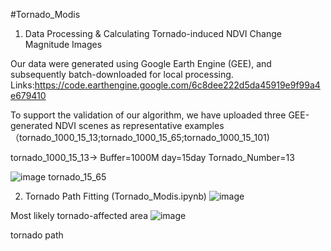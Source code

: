#Tornado_Modis
1. Data Processing & Calculating Tornado-induced NDVI Change Magnitude Images

Our data were generated using Google Earth Engine (GEE), and subsequently batch-downloaded for local processing. Links:https://code.earthengine.google.com/6c8dee222d5da45919e9f99a4e679410

To support the validation of our algorithm, we have uploaded three GEE-generated NDVI scenes as representative examples（tornado_1000_15_13;tornado_1000_15_65;tornado_1000_15_101) 

tornado_1000_15_13-> Buffer=1000M  day=15day Tornado_Number=13

![image](https://github.com/user-attachments/assets/374d70eb-e221-4ebb-a3c6-4f6c515ccae0) tornado_15_65

2. Tornado Path Fitting (Tornado_Modis.ipynb)
![image](https://github.com/user-attachments/assets/eed23679-2f4a-4be3-86c9-0cd4a329a514)

Most likely tornado-affected area
![image](https://github.com/user-attachments/assets/69231393-58ac-4ab9-a64f-cc1eb44c7bab)

tornado path

